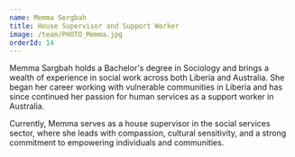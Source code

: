 ```yaml
---
name: Memma Sergbah
title: House Supervisor and Support Worker
image: /team/PHOTO_Memma.jpg
orderId: 14
---
```


Memma Sargbah holds a Bachelor's degree in Sociology and brings a wealth of experience in social work across both Liberia and Australia. She began her career working with vulnerable communities in Liberia and has since continued her passion for human services as a support worker in Australia.

Currently, Memma serves as a house supervisor in the social services sector, where she leads with compassion, cultural sensitivity, and a strong commitment to empowering individuals and communities.
